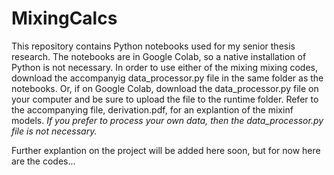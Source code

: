 # MixingCalcs
This repository contains Python notebooks used for my senior thesis research. The notebooks are in Google Colab, so a native installation of Python is not necessary. In order to use either of the mixing mixing codes, download the accompanyig data_processor.py file in the same folder as the notebooks. Or, if on Google Colab, download the data_processor.py file on your computer and be sure to upload the file to the runtime folder. Refer to the accompanying file, derivation.pdf, for an explantion of the mixinf models.
*If you prefer to process your own data, then the data_processor.py file is not necessary.*

Further explantion on the project will be added here soon, but for now here are the codes...
